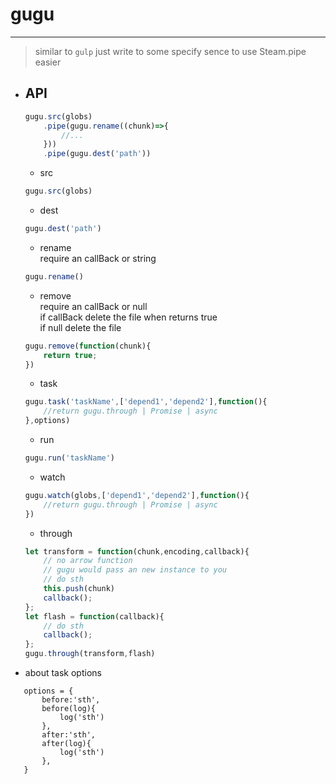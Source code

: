 # gugu
---
> similar to `gulp` 
just write to some specify sence to use Steam.pipe easier

- ## API
    ```javascript
    gugu.src(globs)
        .pipe(gugu.rename((chunk)=>{
            //...
        }))
        .pipe(gugu.dest('path'))
    ```
    - src
    ```javascript
    gugu.src(globs)
    ```
    - dest
    ```javascript
    gugu.dest('path')
    ```
    - rename   
    require an callBack or string 
    ```javascript
    gugu.rename()
    ```
    - remove   
    require an callBack or null   
    if callBack  delete the file when returns true  
    if null delete the file
    ```javascript
    gugu.remove(function(chunk){
        return true;
    })
    ```
    - task
    ```javascript
    gugu.task('taskName',['depend1','depend2'],function(){
        //return gugu.through | Promise | async
    },options)
    ```
    - run
    ```javascript
    gugu.run('taskName')
    ```
    - watch
    ```javascript
    gugu.watch(globs,['depend1','depend2'],function(){
        //return gugu.through | Promise | async
    })
    ```

    - through
    ```javascript
    let transform = function(chunk,encoding,callback){
        // no arrow function 
        // gugu would pass an new instance to you
        // do sth
        this.push(chunk)
        callback();
    };
    let flash = function(callback){
        // do sth
        callback();
    };
    gugu.through(transform,flash)
    ```


 - about task options
 ```
    options = {
        before:'sth',
        before(log){
            log('sth')
        },
        after:'sth',
        after(log){
            log('sth')
        },
    }
 ```



